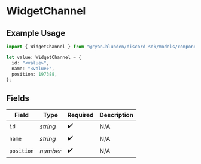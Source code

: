 # WidgetChannel

## Example Usage

```typescript
import { WidgetChannel } from "@ryan.blunden/discord-sdk/models/components";

let value: WidgetChannel = {
  id: "<value>",
  name: "<value>",
  position: 197388,
};
```

## Fields

| Field              | Type               | Required           | Description        |
| ------------------ | ------------------ | ------------------ | ------------------ |
| `id`               | *string*           | :heavy_check_mark: | N/A                |
| `name`             | *string*           | :heavy_check_mark: | N/A                |
| `position`         | *number*           | :heavy_check_mark: | N/A                |